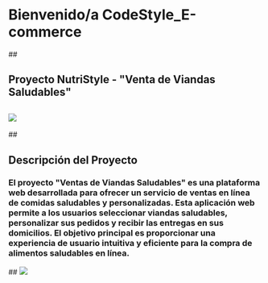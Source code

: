 # Bienvenido/a CodeStyle_E-commerce 
##<h2> Proyecto NutriStyle - "Venta de Viandas Saludables" </h2>
## <img src= "![NutriStyle sin fondo](https://github.com/CodeSystem2022/CodeStyle_E-commerce/assets/91997517/d7a8832e-575d-46e7-acf0-a48a8706e164)"/>

##<h2> Descripción del Proyecto </h2>
<h3> El proyecto "Ventas de Viandas Saludables" es una plataforma web desarrollada para ofrecer un servicio de ventas en línea de comidas saludables y personalizadas. Esta aplicación web permite a los usuarios seleccionar viandas saludables, personalizar sus pedidos y recibir las entregas en sus domicilios. El objetivo principal es proporcionar una experiencia de usuario intuitiva y eficiente para la compra de alimentos saludables en línea. </h3>
## <img src= ![home](https://github.com/CodeSystem2022/CodeStyle_E-commerce/assets/91997517/ce6e9ad0-8d66-411c-b012-e86aaf17ee12)/>
